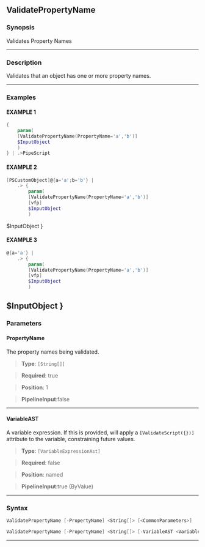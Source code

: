 
ValidatePropertyName
--------------------
### Synopsis
Validates Property Names

---
### Description

Validates that an object has one or more property names.

---
### Examples
#### EXAMPLE 1
```PowerShell
{
    param(
    [ValidatePropertyName(PropertyName='a','b')]
    $InputObject
    )
} | .>PipeScript
```

#### EXAMPLE 2
```PowerShell
[PSCustomObject]@{a='a';b='b'} |
    .> {
        param(
        [ValidatePropertyName(PropertyName='a','b')]
        [vfp]
        $InputObject
        )
```
$InputObject
    }
#### EXAMPLE 3
```PowerShell
@{a='a'} |
    .> {
        param(
        [ValidatePropertyName(PropertyName='a','b')]
        [vfp]
        $InputObject
        )
```
$InputObject
    }
---
### Parameters
#### **PropertyName**

The property names being validated.



> **Type**: ```[String[]]```

> **Required**: true

> **Position**: 1

> **PipelineInput**:false



---
#### **VariableAST**

A variable expression.
If this is provided, will apply a ```[ValidateScript({})]``` attribute to the variable, constraining future values.



> **Type**: ```[VariableExpressionAst]```

> **Required**: false

> **Position**: named

> **PipelineInput**:true (ByValue)



---
### Syntax
```PowerShell
ValidatePropertyName [-PropertyName] <String[]> [<CommonParameters>]
```
```PowerShell
ValidatePropertyName [-PropertyName] <String[]> [-VariableAST <VariableExpressionAst>] [<CommonParameters>]
```
---




